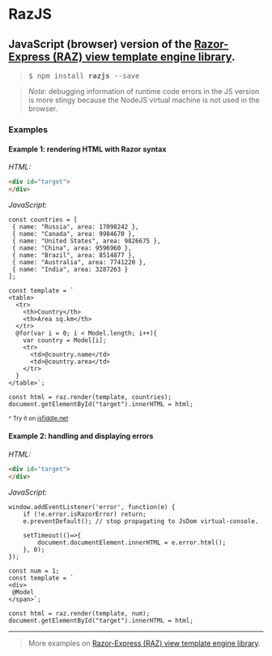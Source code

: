 # RazJS
## JavaScript (browser) version of the [Razor-Express (RAZ) view template engine library](https://www.npmjs.com/package/raz).

> <pre>$ npm install <b>razjs</b> --save</pre>

>*Note:* debugging information of runtime code errors in the JS version is more stingy because the NodeJS virtual machine is not used in the browser. 

### Examples

#### Example 1: rendering HTML with Razor syntax

*HTML:*
```HTML
<div id="target">
</div>
```

*JavaScript:*
```JS
const countries = [
 { name: "Russia", area: 17098242 },
 { name: "Canada", area: 9984670 },
 { name: "United States", area: 9826675 },
 { name: "China", area: 9596960 },
 { name: "Brazil", area: 8514877 },
 { name: "Australia", area: 7741220 },
 { name: "India", area: 3287263 }
];

const template = `
<table>
  <tr>
    <th>Country</th>
    <th>Area sq.km</th>
  </tr>
  @for(var i = 0; i < Model.length; i++){
    var country = Model[i];
    <tr>
      <td>@country.name</td>
      <td>@country.area</td>
    </tr>
  }
</table>`;

const html = raz.render(template, countries);
document.getElementById("target").innerHTML = html;

```
<sup>^ Try it on [jsfiddle.net](https://jsfiddle.net/develax/tfr9zhm5/)</sup>

#### Example 2: handling and displaying errors

*HTML:*
```HTML
<div id="target">
</div>
```

*JavaScript:*
```JS
window.addEventListener('error', function(e) {            
    if (!e.error.isRazorError) return;
    e.preventDefault(); // stop propagating to JsDom virtual-console.

    setTimeout(()=>{
        document.documentElement.innerHTML = e.error.html();
    }, 0);
});

const num = 1;
const template = `
<div>
 @Model
</span>`;

const html = raz.render(template, num);
document.getElementById("target").innerHTML = html;

```


----------------
> More examples on [Razor-Express (RAZ) view template engine library](https://www.npmjs.com/package/raz).
